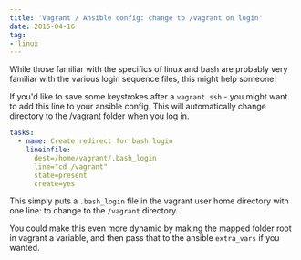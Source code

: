 ```yaml
---
title: 'Vagrant / Ansible config: change to /vagrant on login'
date: 2015-04-16
tag:
- linux
---
```

While those familiar with the specifics of linux and bash are probably very familiar with the various login sequence files, this might help someone!

<!--more-->

If you'd like to save some keystrokes after a `vagrant ssh` - you might want to add this line to your ansible config.  This will automatically change directory to the /vagrant folder when you log in.

```yaml
tasks:
  - name: Create redirect for bash login
    lineinfile: 
      dest=/home/vagrant/.bash_login 
      line="cd /vagrant" 
      state=present 
      create=yes
```

This simply puts a `.bash_login` file in the vagrant user home directory with one line: to change to the `/vagrant` directory.  

You could make this even more dynamic by making the mapped folder root in vagrant a variable, and then pass that to the ansible `extra_vars` if you wanted.
